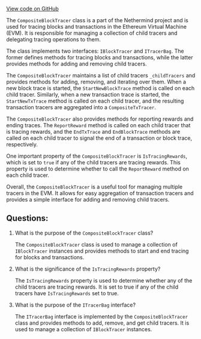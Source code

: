 [View code on GitHub](https://github.com/nethermindeth/nethermind/Nethermind.Evm/Tracing/CompositeBlockTracer.cs)

The `CompositeBlockTracer` class is a part of the Nethermind project and is used for tracing blocks and transactions in the Ethereum Virtual Machine (EVM). It is responsible for managing a collection of child tracers and delegating tracing operations to them. 

The class implements two interfaces: `IBlockTracer` and `ITracerBag`. The former defines methods for tracing blocks and transactions, while the latter provides methods for adding and removing child tracers. 

The `CompositeBlockTracer` maintains a list of child tracers `_childTracers` and provides methods for adding, removing, and iterating over them. When a new block trace is started, the `StartNewBlockTrace` method is called on each child tracer. Similarly, when a new transaction trace is started, the `StartNewTxTrace` method is called on each child tracer, and the resulting transaction tracers are aggregated into a `CompositeTxTracer`. 

The `CompositeBlockTracer` also provides methods for reporting rewards and ending traces. The `ReportReward` method is called on each child tracer that is tracing rewards, and the `EndTxTrace` and `EndBlockTrace` methods are called on each child tracer to signal the end of a transaction or block trace, respectively. 

One important property of the `CompositeBlockTracer` is `IsTracingRewards`, which is set to `true` if any of the child tracers are tracing rewards. This property is used to determine whether to call the `ReportReward` method on each child tracer. 

Overall, the `CompositeBlockTracer` is a useful tool for managing multiple tracers in the EVM. It allows for easy aggregation of transaction tracers and provides a simple interface for adding and removing child tracers.
## Questions: 
 1. What is the purpose of the `CompositeBlockTracer` class?
    
    The `CompositeBlockTracer` class is used to manage a collection of `IBlockTracer` instances and provides methods to start and end tracing for blocks and transactions.

2. What is the significance of the `IsTracingRewards` property?
    
    The `IsTracingRewards` property is used to determine whether any of the child tracers are tracing rewards. It is set to true if any of the child tracers have `IsTracingRewards` set to true.

3. What is the purpose of the `ITracerBag` interface?
    
    The `ITracerBag` interface is implemented by the `CompositeBlockTracer` class and provides methods to add, remove, and get child tracers. It is used to manage a collection of `IBlockTracer` instances.